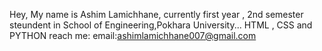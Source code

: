 Hey, My name is Ashim Lamichhane, currently first year , 2nd semester steundent in School of Engineering,Pokhara University...
HTML , CSS and PYTHON
reach me:
email:ashimlamichhane007@gmail.com


<!--
**ashim77-lc/ashim77-lc** is a ✨ _special_ ✨ repository because its `README.md` (this file) appears on your GitHub profile.

Here are some ideas to get you started:

- 🔭 I’m currently working on ...
- 🌱 I’m currently learning ...
- 👯 I’m looking to collaborate on ...
- 🤔 I’m looking for help with ...
- 💬 Ask me about ...
- 📫 How to reach me: ...
- 😄 Pronouns: ...
- ⚡ Fun fact: ...
-->
